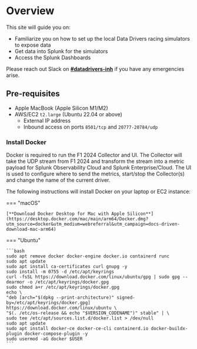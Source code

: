 # Overview

This site will guide you on:

- Familiarize you on how to set up the local Data Drivers racing simulators to expose data
- Get data into Splunk for the simulators
- Access the Splunk Dashboards

Please reach out Slack on [**#datadrivers-inh**](https://splunk.slack.com/archives/C03M3BSPLN7) if you have any emergencies arise.

## Pre-requisites

- Apple MacBook (Apple Silicon M1/M2)
- AWS/EC2 `t2.large` (Ubuntu 22.04 or above)
    - External IP address
    - Inbound access on ports `8501/tcp` and `20777-20784/udp`

### Install Docker

Docker is required to run the F1 2024 Collector and UI. The Collector will take the UDP stream from F1 2024 and transform the stream into a metric payload for Splunk Observability Cloud and Splunk Enterprise/Cloud. The UI is used to configure where to send the metrics, start/stop the Collector(s) and change the name of the current driver.

The following instructions will install Docker on your laptop or EC2 instance:

=== "macOS"
  
    [**Download Docker Desktop for Mac with Apple Silicon**](https://desktop.docker.com/mac/main/arm64/Docker.dmg?utm_source=docker&utm_medium=webreferral&utm_campaign=docs-driven-download-mac-arm64)

=== "Ubuntu"

    ```bash
    sudo apt remove docker docker-engine docker.io containerd runc
    sudo apt update
    sudo apt install ca-certificates curl gnupg -y
    sudo install -m 0755 -d /etc/apt/keyrings
    curl -fsSL https://download.docker.com/linux/ubuntu/gpg | sudo gpg --dearmor -o /etc/apt/keyrings/docker.gpg
    sudo chmod a+r /etc/apt/keyrings/docker.gpg
    echo \
    "deb [arch="$(dpkg --print-architecture)" signed-by=/etc/apt/keyrings/docker.gpg] https://download.docker.com/linux/ubuntu \
    "$(. /etc/os-release && echo "$VERSION_CODENAME")" stable" | \
    sudo tee /etc/apt/sources.list.d/docker.list > /dev/null
    sudo apt update
    sudo apt install docker-ce docker-ce-cli containerd.io docker-buildx-plugin docker-compose-plugin -y
    sudo usermod -aG docker $USER
    ```
